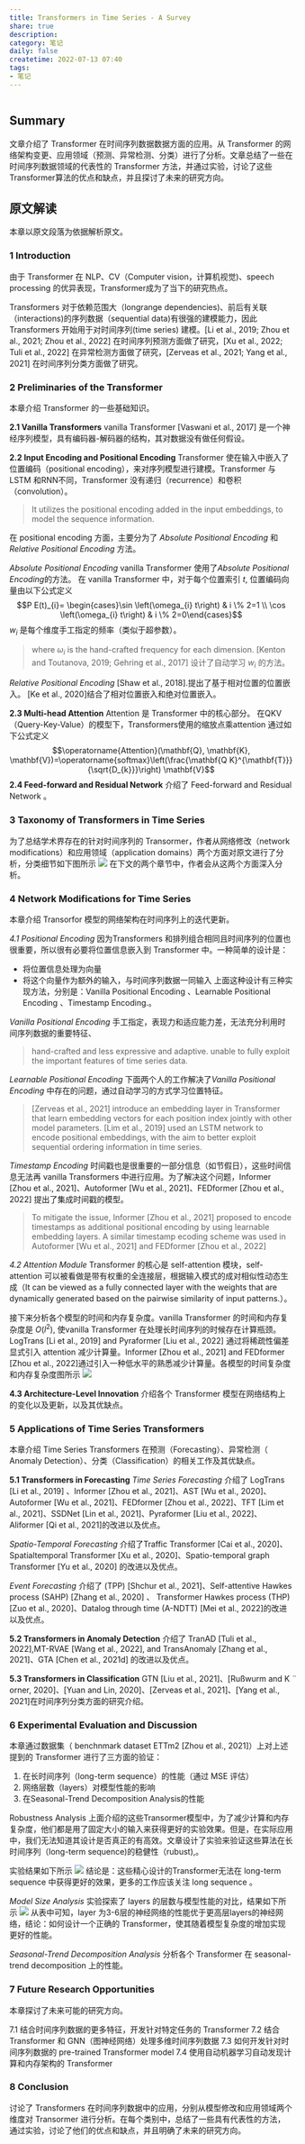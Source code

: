 ```yaml
---
title: Transformers in Time Series - A Survey 
share: true
description:  
category: 笔记 
daily: false
createtime: 2022-07-13 07:40
tags:
- 笔记
---
```

```toc
```
## Summary

文章介绍了 Transformer 在时间序列数据数据方面的应用。从 Transformer 的网络架构变更、应用领域（预测、异常检测、分类）进行了分析。文章总结了一些在时间序列数据领域的代表性的 Transformer 方法，并通过实验，讨论了这些Transformer算法的优点和缺点，并且探讨了未来的研究方向。
 
## 原文解读
本章以原文段落为依据解析原文。

 ### 1  Introduction
由于 Transformer 在 NLP、CV（Computer vision，计算机视觉)、speech processing 的优异表现，Transformer成为了当下的研究热点。

Transformers 对于依赖范围大（longrange dependencies)、前后有关联（interactions)的序列数据（sequential data)有很强的建模能力，因此 Transformers 开始用于对时间序列(time series) 建模。[Li et al., 2019; Zhou et al., 2021; Zhou et al., 2022] 在时间序列预测方面做了研究，[Xu et al., 2022; Tuli et al., 2022] 在异常检测方面做了研究，[Zerveas et al., 2021; Yang et al., 2021] 在时间序列分类方面做了研究。

### 2 Preliminaries of the Transformer
本章介绍 Transformer 的一些基础知识。

**2.1 Vanilla Transformers** 
vanilla Transformer [Vaswani et al., 2017]  是一个神经序列模型，具有编码器-解码器的结构，其对数据没有做任何假设。

**2.2 Input Encoding and Positional Encoding** 
Transformer 使在输入中嵌入了位置编码（positional encoding），来对序列模型进行建模。Transformer 与 LSTM 和RNN不同，Transformer 没有递归（recurrence）和卷积（convolution）。
> It utilizes the positional encoding added in the input embeddings, to model the sequence information.

在 positional encoding 方面，主要分为了 *Absolute Positional Encoding* 和 *Relative Positional Encoding* 方法。

*Absolute Positional Encoding*
vanilla Transformer  使用了*Absolute Positional Encoding*的方法。 在  vanilla Transformer 中，对于每个位置索引 $t$,  位置编码向量由以下公式定义  $$P E(t)_{i}= \begin{cases}\sin \left(\omega_{i} t\right) & i \% 2=1 \\ \cos \left(\omega_{i} t\right) & i \% 2=0\end{cases}$$
$w_i$ 是每个维度手工指定的频率（类似于超参数）。
> where $ω_i$ is the hand-crafted frequency for each dimension. [Kenton and Toutanova, 2019; Gehring et al., 2017] 设计了自动学习 $w_i$ 的方法。


*Relative Positional Encoding*
[Shaw et al., 2018].提出了基于相对位置的位置嵌入。
[Ke et al., 2020]结合了相对位置嵌入和绝对位置嵌入。

**2.3 Multi-head Attention**
Attention 是 Transformer 中的核心部分。 在QKV（Query-Key-Value）的模型下，Transformers使用的缩放点乘attention 通过如下公式定义 $$\operatorname{Attention}(\mathbf{Q}, \mathbf{K}, \mathbf{V})=\operatorname{softmax}\left(\frac{\mathbf{Q K}^{\mathbf{T}}}{\sqrt{D_{k}}}\right) \mathbf{V}$$
**2.4 Feed-forward and Residual Network**
介绍了 Feed-forward and Residual Network 。


### 3 Taxonomy of Transformers in Time Series
为了总结学术界存在的针对时间序列的 Transormer，作者从网络修改（network modifications）和应用领域（application domains）两个方面对原文进行了分析，分类细节如下图所示
![](../aab/static/attachment/Pasted%20image%2020220713084230.png%5D)
在下文的两个章节中，作者会从这两个方面深入分析。

### 4 Network Modifications for Time Series
本章介绍 Transorfor 模型的网络架构在时间序列上的迭代更新。

*4.1 Positional Encoding*
因为Transformers 和排列组合相同且时间序列的位置也很重要，所以很有必要将位置信息嵌入到 Transformer 中。一种简单的设计是：
- 将位置信息处理为向量
- 将这个向量作为额外的输入，与时间序列数据一同输入
上面这种设计有三种实现方法，分别是：Vanilla Positional Encoding 、Learnable Positional Encoding 、Timestamp Encoding.。

*Vanilla Positional Encoding*
手工指定，表现力和适应能力差，无法充分利用时间序列数据的重要特征、
> hand-crafted and less expressive and adaptive. unable to fully exploit the important features of time series data.

*Learnable Positional Encoding*
下面两个人的工作解决了*Vanilla Positional Encoding* 中存在的问题，通过自动学习的方式学习位置特征。
>[Zerveas et al., 2021] introduce an embedding layer in Transformer that learn embedding vectors for each position index jointly with other model parameters. [Lim et al., 2019] used an LSTM network to encode positional embeddings, with the aim to better exploit sequential ordering information in time series.

*Timestamp Encoding*
时间戳也是很重要的一部分信息（如节假日），这些时间信息无法再 vanilla Transformers 中进行应用。为了解决这个问题，Informer [Zhou et al., 2021]、Autoformer [Wu et al., 2021]、FEDformer [Zhou et al., 2022] 提出了集成时间戳的模型。

> To mitigate the issue, Informer [Zhou et al., 2021] proposed to encode timestamps as additional positional encoding by using learnable embedding layers. A similar timestamp ecoding scheme was used in Autoformer [Wu et al., 2021] and FEDformer [Zhou et al., 2022]

*4.2 Attention Module*
Transformer 的核心是 self-attention 模块，self-attention 可以被看做是带有权重的全连接层，根据输入模式的成对相似性动态生成（It can be viewed as a fully connected layer with the weights that are dynamically generated based on the pairwise similarity of input patterns.）。

接下来分析各个模型的时间和内存复杂度。vanilla Transformer 的时间和内存复杂度是 $O(l^2)$,  使vanilla Transformer 在处理长时间序列的时候存在计算瓶颈。LogTrans [Li et al., 2019] and Pyraformer [Liu et al., 2022] 通过将稀疏性偏差显式引入 attention 减少计算量。Informer [Zhou et al., 2021] and FEDformer [Zhou et al., 2022]通过引入一种低水平的熟悉减少计算量。各模型的时间复杂度和内存复杂度图所示
![](../aab/static/attachment/Pasted%20image%2020220713091535.png%5D)

**4.3 Architecture-Level Innovation**
介绍各个 Transformer 模型在网络结构上的变化以及更新，以及其优缺点。

### 5 Applications of Time Series Transformers
本章介绍 Time Series Transformers  在预测（Forecasting）、异常检测（ Anomaly Detection）、分类（Classification）的相关工作及其优缺点。

**5.1 Transformers in Forecasting**
*Time Series Forecasting*
介绍了 LogTrans [Li et al., 2019] 、Informer [Zhou et al., 2021]、AST [Wu et al., 2020]、Autoformer [Wu et al., 2021]、FEDformer [Zhou et al., 2022]、TFT [Lim et al., 2021]、SSDNet [Lin et al., 2021]、Pyraformer [Liu et al., 2022]、Aliformer [Qi et al., 2021]的改进以及优点。

*Spatio-Temporal Forecasting*
介绍了Traffic Transformer [Cai et al., 2020]、Spatialtemporal Transformer [Xu et al., 2020]、Spatio-temporal graph Transformer [Yu et al., 2020] 的改进以及优点。 

*Event Forecasting*
介绍了 (TPP) [Shchur et al., 2021]、Self-attentive Hawkes process (SAHP) [Zhang et al., 2020] 、 Transformer Hawkes process (THP) [Zuo et al., 2020]、Datalog through time (A-NDTT) [Mei et al., 2022]的改进以及优点。 


**5.2 Transformers in Anomaly Detection**
介绍了 TranAD [Tuli et al., 2022],MT-RVAE [Wang et al., 2022], and TransAnomaly [Zhang et al., 2021]、GTA [Chen et al., 2021d] 的改进以及优点。 

**5.3 Transformers in Classification**
GTN [Liu et al., 2021]、[Rußwurm and K ̈ orner, 2020]、[Yuan and Lin, 2020]、[Zerveas et al., 2021]、[Yang et al., 2021]在时间序列分类方面的研究介绍。

### 6 Experimental Evaluation and Discussion
本章通过数据集（ benchnmark dataset ETTm2 [Zhou et al., 2021]）上对上述提到的 Transformer 进行了三方面的验证：
1. 在长时间序列（long-term sequence）的性能（通过 MSE 评估）
2. 网络层数（layers）对模型性能的影响
3. 在Seasonal-Trend Decomposition Analysis的性能

Robustness Analysis
上面介绍的这些Transormer模型中，为了减少计算和内存复杂度，他们都是用了固定大小的输入来获得更好的实验效果。但是，在实际应用中，我们无法知道其设计是否真正的有高效。文章设计了实验来验证这些算法在长时间序列（long-term sequence)的稳健性（rubust),。

实验结果如下所示
![](../aab/static/attachment/Pasted%20image%2020220713093128.png%5D)
结论是：这些精心设计的Transformer无法在 long-term sequence 中获得更好的效果，更多的工作应该关注 long sequence 。

*Model Size Analysis*
实验探索了 layers 的层数与模型性能的对比，结果如下所示
![](../aab/static/attachment/Pasted%20image%2020220713094330.png%5D)
从表中可知，layer 为3-6层的神经网络的性能优于更高层layers的神经网络，结论：如何设计一个正确的 Transformer，使其随着模型复杂度的增加实现更好的性能。


*Seasonal-Trend Decomposition Analysis*
分析各个 Transformer 在 seasonal-trend decomposition  上的性能。

### 7 Future Research Opportunities
本章探讨了未来可能的研究方向。

7.1 结合时间序列数据的更多特征，开发针对特定任务的 Transformer 
7.2 结合 Transformer 和 GNN（图神经网络）处理多维时间序列数据
7.3 如何开发针对时间序列数据的 pre-trained Transformer model 
7.4 使用自动机器学习自动发现计算和内存架构的 Transformer

### 8 Conclusion
讨论了 Transformers 在时间序列数据中的应用，分别从模型修改和应用领域两个维度对 Transormer 进行分析。在每个类别中，总结了一些具有代表性的方法，通过实验，讨论了他们的优点和缺点，并且明确了未来的研究方向。